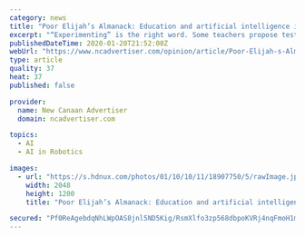 ```yaml
---
category: news
title: "Poor Elijah’s Almanack: Education and artificial intelligence in classroom"
excerpt: "“Experimenting” is the right word. Some teachers propose test-driving robots for chores like taking attendance and grading. Others worry, however, about data insecurity, invalid grades, and the implicit gender biases of artificial intelligence programmers, most of whom are male. Of these concerns, I’m particularly uneasy about placing any ..."
publishedDateTime: 2020-01-20T21:52:00Z
webUrl: "https://www.ncadvertiser.com/opinion/article/Poor-Elijah-s-Almanack-You-may-hang-up-now-14989909.php"
type: article
quality: 37
heat: 37
published: false

provider:
  name: New Canaan Advertiser
  domain: ncadvertiser.com

topics:
  - AI
  - AI in Robotics

images:
  - url: "https://s.hdnux.com/photos/01/10/10/11/18907750/5/rawImage.jpg"
    width: 2048
    height: 1200
    title: "Poor Elijah’s Almanack: Education and artificial intelligence in classroom"

secured: "Pf0ReAgebdqNhLWpOAS8jnl5ND5Kig/RsmXlfo3zp568dbpoKVRj4nqFmoH1mS23NsVUry36GbJzoUOcLjkOr5IjEFdfHtGMJ3arif6+Iyn4dmdmZtK9e8+INVJJE9RRg0JljSVyzczaqG0t18I6ciu6sw4Ti1OS4nF3pQPWIpCO/4TMCf5Bx8sicurqB7rC6PEySfetZMlOYjcSUGZLbkoDjOb7VdfKBoYldW8nKvdyTjNnh9boP4bzGPSahy6Oo85kQh8AxOTPsmM10e+5XBsZ98oV+4FI13H5RY3Y2Yfjj57J/ZGuvVODnODgivCT8PWcM5VbMeo6mpfChnePZosZk2hmj5aaHUxepJtuL9E2X1vM/5bMHdYrWLiZ/rAthfERlJA1cTF53JngsHaktURUUEgqHj/2rwJgGUdRmfu4mr/YcFUVVvUTi2+0O7fE5Sw9iv5oHWYJxp7v6i9MKg==;jboKMqlzwSw/SKr3okpgTQ=="
---
```


